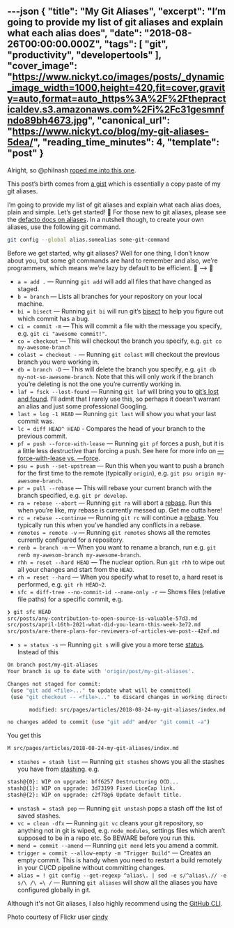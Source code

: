 ---json
{
  "title": "My Git Aliases",
  "excerpt": "I’m going to provide my list of git aliases and explain what each alias does",
  "date": "2018-08-26T00:00:00.000Z",
  "tags": [
    "git",
    "productivity",
    "developertools"
  ],
  "cover_image": "https://www.nickyt.co/images/posts/_dynamic_image_width=1000,height=420,fit=cover,gravity=auto,format=auto_https%3A%2F%2Fthepracticaldev.s3.amazonaws.com%2Fi%2Fc31gesmnfndo89bh4673.jpg",
  "canonical_url": "https://www.nickyt.co/blog/my-git-aliases-5dea/",
  "reading_time_minutes": 4,
  "template": "post"
}
---

Alright, so @philnash [roped me into this one](https://dev.to/philnash/comment/518o).

This post’s birth comes from [a gist](https://gist.github.com/nickytonline/128d7d164d1eea5daba6753ed0829f41#file-gitconfig) which is essentially a copy paste of my git aliases.

I’m going to provide my list of git aliases and explain what each alias does, plain and simple. Let’s get started! 🏁 For those new to git aliases, please see the [defacto docs on aliases](https://git-scm.com/book/en/v2/Git-Basics-Git-Aliases). In a nutshell though, to create your own aliases, use the following git command.

```bash
git config --global alias.somealias some-git-command
```

Before we get started, why git aliases? Well for one thing, I don’t know about you, but some git commands are hard to remember and also, we’re programmers, which means we’re lazy by default to be efficient. 🐢 —\> 🐇

- `a = add .` — Running `git add` will add all files that have changed as staged.
- `b = branch` — Lists all branches for your repository on your local machine.
- `bi = bisect` — Running `git bi` will run git’s [bisect](https://git-scm.com/docs/git-bisect) to help you figure out which commit has a bug.
- `ci = commit -m` — This will commit a file with the message you specify, e.g. `git ci "awesome commit!"`.
- `co = checkout` — This will checkout the branch you specify, e.g. `git co my-awesome-branch`
- `colast = checkout -` — Running `git colast` will checkout the previous branch you were working in.
- `db = branch -D` — This will delete the branch you specify, e.g. `git db my-not-so-awesome-branch`. Note that this will only work if the branch you’re deleting is not the one you’re currently working in.
- `laf = fsck --lost-found` — Running `git laf` will bring you to [git’s lost and found](https://git-scm.com/docs/git-lost-found). I’ll admit that I rarely use this, so perhaps it doesn’t warrant an alias and just some professional Googling.
- `last = log -1 HEAD` — Running `git last` will show you what your last commit was.
- `lc = diff HEAD^ HEAD` - Compares the head of your branch to the previous commit.
- `pf = push --force-with-lease` — Running `git pf` forces a push, but it is a little less destructive than forcing a push. See here for more info on [—force-with-lease vs. —force](https://developer.atlassian.com/blog/2015/04/force-with-lease).
- `psu = push --set-upstream` — Run this when you want to push a branch for the first time to the remote (typically `origin`), e.g. `git psu origin my-awesome-branch`.
- `pr = pull --rebase` — This will rebase your current branch with the branch specified, e.g. `git pr develop`.
- `ra = rebase --abort` — Running `git ra` will abort a [rebase](https://git-scm.com/docs/git-rebase). Run this when you’re like, my rebase is currently messed up. Get me outta here!
- `rc = rebase --continue` — Running `git rc` will continue a [rebase](https://git-scm.com/docs/git-rebase). You typically run this when you’ve handled any conflicts in a rebase.
- `remotes = remote -v` — Running `git remotes` shows all the remotes currently configured for a repository.
- `renb = branch -m` — When you want to rename a branch, run e.g. `git renb my-awesom-branch my-awesome-branch`.
- `rhh = reset --hard HEAD` — The nuclear option. Run `git rhh` to wipe out all your changes and start from the `HEAD`.
- `rh = reset --hard` — When you specify what to reset to, a hard reset is performed, e.g. `git rh HEAD~2`.
- `sfc = diff-tree --no-commit-id --name-only -r` — Shows files (relative file paths) for a specific commit, e.g.

```bash
❯ git sfc HEAD
src/posts/any-contribution-to-open-source-is-valuable-57d3.md
src/posts/april-16th-2021-what-did-you-learn-this-week-3e72.md
src/posts/are-there-plans-for-reviewers-of-articles-we-post--42nf.md
```

- `s = status -s` — Running `git s` will give you a more terse [status](https://git-scm.com/docs/git-status). Instead of this

```bash
On branch post/my-git-aliases
Your branch is up to date with 'origin/post/my-git-aliases'.

Changes not staged for commit:
 (use "git add <file>..." to update what will be committed)
 (use "git checkout -- <file>..." to discard changes in working directory)

       modified: src/pages/articles/2018-08-24-my-git-aliases/index.md

no changes added to commit (use "git add" and/or "git commit -a")
```

You get this

```bash
M src/pages/articles/2018-08-24-my-git-aliases/index.md
```

- `stashes = stash list` — Running `git stashes` shows you all the stashes you have from [stashing](https://git-scm.com/book/en/v1/Git-Tools-Stashing). e.g.

```bash
stash@{0}: WIP on upgrade: bff6257 Destructuring OCD...
stash@{1}: WIP on upgrade: 3d73199 Fixed LiceCap link.
stash@{2}: WIP on upgrade: c2f78g6 Update default title.
```

- `unstash = stash pop` — Running `git unstash` pops a stash off the list of saved stashes.
- `vc = clean -dfx` — Running `git vc` cleans your git repository, so anything not in git is wiped, e.g. `node_modules`, settings files which aren’t supposed to be in a repo etc. So BEWARE before you run this.
- `mend = commit --amend` — Running `git mend` lets you amend a commit.
- `trigger = commit --allow-empty -m "Trigger Build"` — Creates an empty commit. This is handy when you need to restart a build remotely in your CI/CD pipeline without committing changes.
- `alias = ! git config --get-regexp ^alias\. | sed -e s/^alias\.// -e s/\ /\ =\ /` — Running `git aliases` will show all the aliases you have configured globally in git.

Although it's not Git aliases, I also highly recommend using the [GitHub CLI](https://cli.github.com).

Photo courtesy of Flickr user [cindy](https://www.flickr.com/photos/10433743@N06/35124387840/in/photolist-VvPEMN-JwSw3b-p73wLh-eiGWHv-pCT4Hm-e6YNg1-739KFW-ss4Yf-g1pYtw-5igZSR-dtNHYt-66LXG8-FVgnJe-a5N3Cr-boce82-G45Uh-4rZF7i-4fi2L4-WL8Tsp-bTY9DX-6uwDpe-291Xx9r-ooFeXR-dk27Hj-dMENeK-8Jm1oE-6Z7gbC-iZgy6m-a3GKzJ-qHiwTU-x2hdp-jGvoT9-d46TUW-88gpDX-8Jm2cu-NzVwP-aqGuxu-mTpiAH-7kzyHd-73T4C1-bFkSSv-zv4KM-79Cfjz-51Gumc-V78mt2-5vAwY-pWXK6q-8iXFxF-7i5PJA-w3Rw1s)
